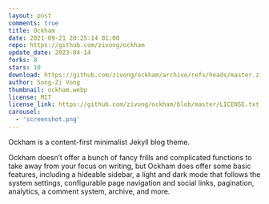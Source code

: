 ```yaml
---
layout: post
comments: true
title: Ockham
date: 2021-09-21 20:25:14 01:00
repo: https://github.com/zivong/ockham
update_date: 2023-04-14
forks: 8
stars: 10
download: https://github.com/zivong/ockham/archive/refs/heads/master.zip
author: Song-Zi Vong
thumbnail: ockham.webp
license: MIT
license_link: https://github.com/zivong/ockham/blob/master/LICENSE.txt
carousel:
  - 'screenshot.png'
---
```


Ockham is a content-first minimalist Jekyll blog theme.

Ockham doesn’t offer a bunch of fancy frills and complicated functions to take away from your focus on writing, but Ockham does offer some basic features, including a hideable sidebar, a light and dark mode that follows the system settings, configurable page navigation and social links, pagination, analytics, a comment system, archive, and more.
